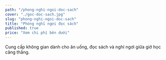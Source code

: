 ```yaml
---
path: "/phong-nghi-ngoi-doc-sach"
cover: "./goc-doc-sach.jpg"
slug: "phong-nghi-ngoi-doc-sach"
title: "Phòng nghỉ ngơi đọc sách"
published: true
price: "Xem chi phí bên dưới"
---
```

Cung cấp không gian dành cho ăn uống, đọc sách và nghỉ ngơi giữa giờ học căng thẳng.